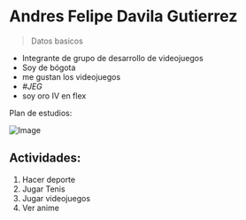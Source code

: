 # Andres Felipe Davila Gutierrez 
> Datos basicos 
- Integrante de grupo de desarrollo de videojuegos 
- Soy de bógota 
- me gustan los videojuegos
- *#JEG*
- soy oro IV en flex


Plan de estudios:

![Image][1]

[1]: <C:\Users\USUARIO\Desktop\Laboratorio1\Andres felipe Davila\plan de estudios.PNG>

## Actividades:
1. Hacer deporte 
2. Jugar Tenis
3. Jugar videojuegos
4. Ver anime

